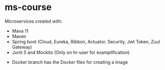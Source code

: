 # ms-course

Microservices created with:
- Mava 11
- Maven
- Spring boot (Cloud, Eureka, Ribbon, Actuator, Security, Jwt Token, Zuul Gateway)
- Junit 5 and Mockito (Only on hr-user for examplification)
* Docker branch has the Docker files for creating a image
